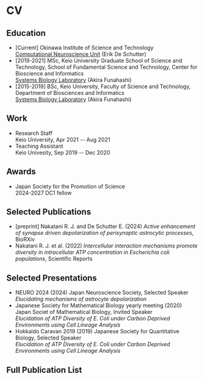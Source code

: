 # CV
## Education

- [Current] Okinawa Institute of Science and Technology  
  [Computational Neuroscience Unit](https://groups.oist.jp/cnu) (Erik De Schutter)
- [2019-2021] MSc, Keio University Graduate School of Science and Technology, School of Fundamental Science and Technology, Center for Bioscience and Informatics  
  [Systems Biology Laboratory](https://fun.bio.keio.ac.jp/) (Akira Funahashi)
- [2015-2019] BSc, Keio University, Faculty of Science and Technology, Department of Biosciences and Informatics  
  [Systems Biology Laboratory](https://fun.bio.keio.ac.jp/) (Akira Funahashi)

## Work

- Research Staff  
  Keio University, Apr 2021 -- Aug 2021
- Teaching Assistant  
  Keio Univesity, Sep 2019 -- Dec 2020
  
## Awards

- Japan Society for the Promotion of Science  
  2024-2027 DC1 fellow
  
## Selected Publications

- [preprint] Nakatani R. J. and De Schutter E. (2024) _Active enhancement of synapse driven depolarization of perisynaptic astrocytic processes_, BioRXiv
- Nakatani R. J. et al. (2022) _Intercellular interaction mechanisms promote diversity in intracellular ATP concentration in Escherichia coli populations_, Scientific Reports

## Selected Presentations

- NEURO 2024 (2024) Japan Neuroscience Society, Selected Speaker  
  _Elucidating mechanisms of astrocyte depolarization_
- Japanese Society for Mathematical Biology yearly meeting (2020) Japan Societ of Mathematical Biology, Invited Speaker  
 _Elucidation of ATP Diversity of E. Coli under Carbon Deprived Environments using Cell Lineage Analysis_
- Hokkaido Caravan 2019 (2019) Japanese Society for Quantitative Biology, Selected Speaker  
 _Elucidation of ATP Diversity of E. Coli under Carbon Deprived Environments using Cell Lineage Analysis_

## Full Publication List

<script src="https://bibbase.org/show?bib=https://raw.githubusercontent.com/rjnakatani/rjnakatani.github.io/main/assets/publication/rjBib.bib&theme=simple&jsonp=1"></script> 

